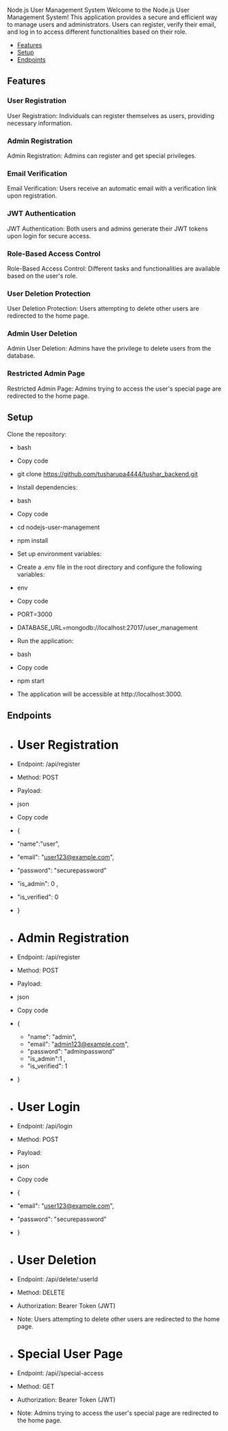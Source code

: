 
Node.js User Management System
Welcome to the Node.js User Management System! This application provides a secure and efficient way to manage users and administrators. Users can register, verify their email, and log in to access different functionalities based on their role.

- [Features](#features)
- [Setup](#setup)
- [Endpoints](#endpoints)

## Features

### User Registration
User Registration: Individuals can register themselves as users, providing necessary information.

### Admin Registration
Admin Registration: Admins can register and get special privileges.

### Email Verification
Email Verification: Users receive an automatic email with a verification link upon registration.

### JWT Authentication
JWT Authentication: Both users and admins generate their JWT tokens upon login for secure access.

### Role-Based Access Control
Role-Based Access Control: Different tasks and functionalities are available based on the user's role.

### User Deletion Protection
User Deletion Protection: Users attempting to delete other users are redirected to the home page.

### Admin User Deletion
Admin User Deletion: Admins have the privilege to delete users from the database.

### Restricted Admin Page
Restricted Admin Page: Admins trying to access the user's special page are redirected to the home page.



## Setup
Clone the repository:

- bash
- Copy code
- git clone https://github.com/tusharupa4444/tushar_backend.git
- Install dependencies:

- bash
- Copy code
- cd nodejs-user-management
- npm install
- Set up environment variables:

- Create a .env file in the root directory and configure the following variables:

- env
- Copy code
- PORT=3000
- DATABASE_URL=mongodb://localhost:27017/user_management


- Run the application:

- bash
- Copy code
- npm start
- The application will be accessible at http://localhost:3000.


## Endpoints


- # User Registration
- Endpoint: /api/register
- Method: POST
- Payload:
- json
- Copy code
- {
 - "name":"user",  
 - "email": "user123@example.com",
 - "password": "securepassword"
 - "is_admin": 0 ,
 - "is_verified": 0
- }


- # Admin Registration
- Endpoint: /api/register
- Method: POST
- Payload:
- json
- Copy code
- {
  - "name": "admin",
  - "email": "admin123@example.com",
  - "password": "adminpassword"
  - "is_admin":1 ,
  - "is_verified": 1
- }


- # User Login
- Endpoint: /api/login
- Method: POST
- Payload:
- json
- Copy code
- {
-  "email": "user123@example.com",
-  "password": "securepassword"
- }




- # User Deletion
- Endpoint: /api/delete/:userId
- Method: DELETE
- Authorization: Bearer Token (JWT)
- Note: Users attempting to delete other users are redirected to the home page.

- # Special User Page
- Endpoint: /api//special-access
- Method: GET
- Authorization: Bearer Token (JWT)
- Note: Admins trying to access the user's special page are redirected to the home page.
